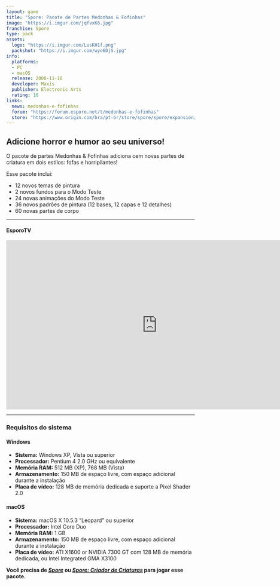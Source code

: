 ```yaml
---
layout: game
title: "Spore: Pacote de Partes Medonhas & Fofinhas"
image: "https://i.imgur.com/jqfvxK6.jpg"
franchise: Spore
type: pack
assets:
  logo: "https://i.imgur.com/LusKH1f.png"
  packshot: "https://i.imgur.com/wyo6DjS.jpg"
info:
  platforms:
  - PC
  - macOS
  release: 2008-11-18
  developer: Maxis
  publisher: Electronic Arts
  rating: 10
links:
  news: medonhas-e-fofinhas
  forum: "https://forum.esporo.net/t/medonhas-e-fofinhas"
  store: "https://www.origin.com/bra/pt-br/store/spore/spore/expansion/spore-creepy--cute-parts-pack"
---
```


## Adicione horror e humor ao seu universo!

O pacote de partes Medonhas & Fofinhas adiciona cem novas partes de criatura em dois estilos: fofas e horripilantes!

Esse pacote inclui:

- 12 novos temas de pintura
- 2 novos fundos para o Modo Teste
- 24 novas animações do Modo Teste
- 36 novos padrões de pintura (12 bases, 12 capas e 12 detalhes)
- 60 novas partes de corpo

---

#### EsporoTV

<iframe width="806" height="453" src="https://www.youtube.com/embed/ur_VVDxNRb0" frameborder="0" allow="accelerometer; autoplay; encrypted-media; gyroscope; picture-in-picture" allowfullscreen></iframe>

---

### Requisitos do sistema

#### Windows

- **Sistema:** Windows XP, Vista ou superior
- **Processador:** Pentium 4 2.0 GHz ou equivalente
- **Memória RAM:** 512 MB (XP), 768 MB (Vista)
- **Armazenamento:** 150 MB de espaço livre, com espaço adicional durante a instalação
- **Placa de vídeo:** 128 MB de memória dedicada e suporte a Pixel Shader 2.0

#### macOS

- **Sistema:** macOS X 10.5.3 “Leopard” ou superior
- **Processador:** Intel Core Duo
- **Memória RAM:** 1 GB
- **Armazenamento:** 150 MB de espaço livre, com espaço adicional durante a instalação
- **Placa de vídeo:** ATI X1600 or NVIDIA 7300 GT com 128 MB de memória dedicada, ou Intel Integrated GMA X3100

**Você precisa de _[Spore](/jogos/spore/)_ ou _[Spore: Criador de Criaturas](/jogos/spore-criador-de-criaturas/)_ para jogar esse pacote.**

